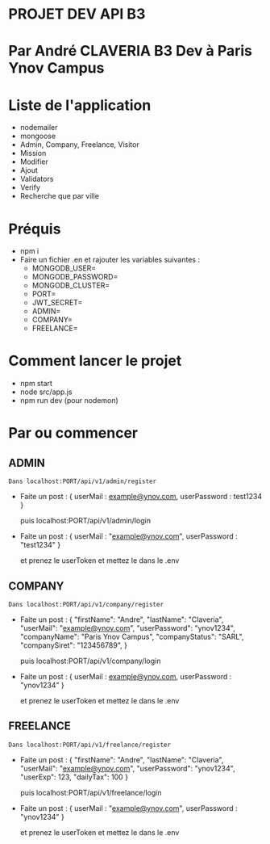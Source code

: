# PROJET DEV API B3 #

# Par André CLAVERIA B3 Dev à Paris Ynov Campus #
# Liste de l'application #

- nodemailer
- mongoose
- Admin, Company, Freelance, Visitor
- Mission
- Modifier
- Ajout 
- Validators
- Verify
- Recherche que par ville

# Préquis #

- npm i
- Faire un fichier .en et rajouter les variables suivantes :
    - MONGODB_USER=
    - MONGODB_PASSWORD=
    - MONGODB_CLUSTER=
    - PORT=
    - JWT_SECRET=
    - ADMIN=
    - COMPANY=
    - FREELANCE=

# Comment lancer le projet #

- npm start
- node src/app.js
- npm run dev (pour nodemon)

# Par ou commencer #

## ADMIN ##
    Dans localhost:PORT/api/v1/admin/register

- Faite un post :
{
    userMail : example@ynov.com,
    userPassword : test1234
}

    puis localhost:PORT/api/v1/admin/login
- Faite un post :
{
    userMail : "example@ynov.com",
    userPassword : "test1234"
}

    et prenez le userToken et mettez le dans le .env

## COMPANY ##

    Dans localhost:PORT/api/v1/company/register

- Faite un post :
{
    "firstName": "Andre",
    "lastName": "Claveria",
    "userMail": "example@ynov.com",
    "userPassword": "ynov1234",
    "companyName": "Paris Ynov Campus",
    "companyStatus": "SARL",
    "companySiret": "123456789",
}

    puis localhost:PORT/api/v1/company/login
- Faite un post :
{
    userMail : example@ynov.com,
    userPassword : "ynov1234"
}

    et prenez le userToken et mettez le dans le .env

## FREELANCE ##

    Dans localhost:PORT/api/v1/freelance/register

- Faite un post :
{
    "firstName": "Andre",
    "lastName": "Claveria",
    "userMail": "example@ynov.com",
    "userPassword": "ynov1234",
    "userExp": 123,
    "dailyTax": 100
}

    puis localhost:PORT/api/v1/freelance/login
- Faite un post :
{
    userMail : "example@ynov.com",
    userPassword : "ynov1234"
}

    et prenez le userToken et mettez le dans le .env



